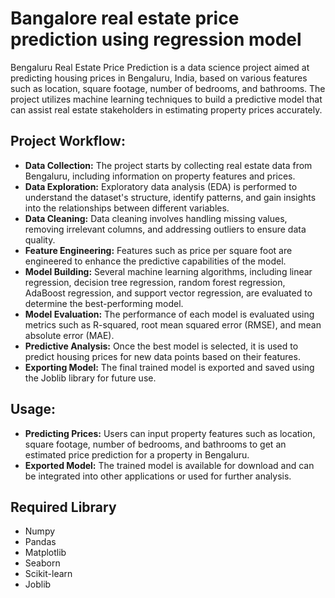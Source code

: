 
# Bangalore real estate price prediction using regression model

Bengaluru Real Estate Price Prediction is a data science project aimed at predicting housing prices in Bengaluru, India, based on various features such as location, square footage, number of bedrooms, and bathrooms. The project utilizes machine learning techniques to build a predictive model that can assist real estate stakeholders in estimating property prices accurately.


## Project Workflow:

* **Data Collection:** The project starts by collecting real estate data from Bengaluru, including information on property features and prices.
* **Data Exploration:** Exploratory data analysis (EDA) is performed to understand the dataset's structure, identify patterns, and gain insights into the relationships between different variables.
* **Data Cleaning:** Data cleaning involves handling missing values, removing irrelevant columns, and addressing outliers to ensure data quality.
* **Feature Engineering:** Features such as price per square foot are engineered to enhance the predictive capabilities of the model.
* **Model Building:** Several machine learning algorithms, including linear regression, decision tree regression, random forest regression, AdaBoost regression, and support vector regression, are evaluated to determine the best-performing model.
* **Model Evaluation:** The performance of each model is evaluated using metrics such as R-squared, root mean squared error (RMSE), and mean absolute error (MAE).
* **Predictive Analysis:** Once the best model is selected, it is used to predict housing prices for new data points based on their features.
* **Exporting Model:** The final trained model is exported and saved using the Joblib library for future use.

## Usage:
- **Predicting Prices:** Users can input property features such as location, square footage, number of bedrooms, and bathrooms to get an estimated price prediction for a property in Bengaluru.
- **Exported Model:** The trained model is available for download and can be integrated into other applications or used for further analysis.

## Required Library
- Numpy
- Pandas
- Matplotlib
- Seaborn
- Scikit-learn
- Joblib